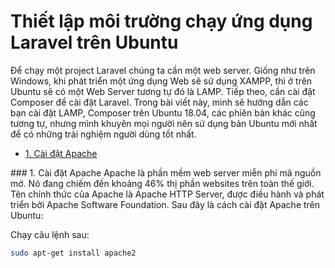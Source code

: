 # Thiết lập môi trường chạy ứng dụng Laravel trên Ubuntu
Để chạy một project Laravel chúng ta cần một web server. Giống như trên Windows, khi phát triển một ứng dụng Web sẽ sử dụng XAMPP, thì ở trên Ubuntu sẽ có một Web Server tương tự đó là LAMP. Tiếp theo, cần cài đặt Composer để cài đặt Laravel. Trong bài viết này, mình sẽ hướng dẫn các bạn cài đặt LAMP, Composer trên Ubuntu 18.04, các phiên bản khác cũng tương tự, nhưng mình khuyên mọi người nên sử dụng bản Ubuntu mới nhất để có những trải nghiệm người dùng tốt nhất.

- [1. Cài đặt Apache](#1)

<a name="1" />
### 1. Cài đặt Apache
Apache là phần mềm web server miễn phí mã nguồn mở. Nó đang chiếm đến khoảng 46% thị phần websites trên toàn thế giới. Tên chính thức của Apache là Apache HTTP Server, được điều hành và phát triển bởi Apache Software Foundation. Sau đây là cách cài đặt Apache trên Ubuntu:

Chạy câu lệnh sau: 

```sh
sudo apt-get install apache2
```
